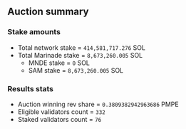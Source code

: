 ## Auction summary

### Stake amounts
- Total network stake = `414,581,717.276` SOL
- Total Marinade stake = `8,673,260.005` SOL
  - MNDE stake = `0` SOL
  - SAM stake = `8,673,260.005` SOL

### Results stats
- Auction winning rev share = `0.3809382942963686` PMPE
- Eligible validators count = `332`
- Staked validators count = `76`
